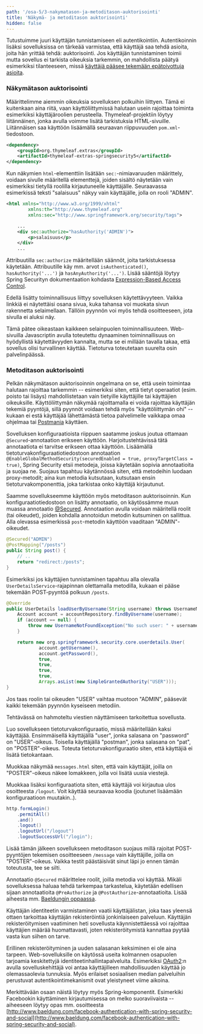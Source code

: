 ```yaml
---
path: '/osa-5/3-nakymatason-ja-metoditason-auktorisointi'
title: 'Näkymä- ja metoditason auktorisointi'
hidden: false
---
```



Tutustuimme juuri käyttäjän tunnistamiseen eli autentikointiin. Autentikoinnin lisäksi sovelluksissa on tärkeää varmistaa, että käyttäjä saa tehdä asioita, joita hän yrittää tehdä: auktorisointi. Jos käyttäjän tunnistaminen toimii mutta sovellus ei tarkista oikeuksia tarkemmin, on mahdollista päätyä esimerkiksi tilanteeseen, missä [käyttäjä pääsee tekemään epätoivottuja asioita](https://www.telegraph.co.uk/technology/facebook/10251869/Mark-Zuckerberg-Facebook-profile-page-hacked.html).


### Näkymätason auktorisointi

Määrittelimme aiemmin oikeuksia sovelluksen polkuihin liittyen. Tämä ei kuitenkaan aina riitä, vaan käyttöliittymissä halutaan usein rajoittaa toiminta esimerkiksi käyttäjäroolien perusteella. Thymeleaf-projektiin löytyy liitännäinen, jonka avulla voimme lisätä tarkistuksia HTML-sivuille. Liitännäisen saa käyttöön lisäämällä seuraavan riippuvuuden `pom.xml`-tiedostoon.

```xml
<dependency>
    <groupId>org.thymeleaf.extras</groupId>
    <artifactId>thymeleaf-extras-springsecurity5</artifactId>
</dependency>
```

Kun näkymien `html`-elementtiin lisätään `sec:`-nimiavaruuden määrittely, voidaan sivulle määritellä elementtejä, joiden sisältö näytetään vain esimerkiksi tietyllä roolilla kirjautuneelle käyttäjälle. Seuraavassa esimerkissä teksti "salaisuus" näkyy vain käyttäjälle, jolla on rooli "ADMIN".


```xml
<html xmlns="http://www.w3.org/1999/xhtml"
        xmlns:th="http://www.thymeleaf.org"
        xmlns:sec="http://www.springframework.org/security/tags">

    ...
    <div sec:authorize="hasAuthority('ADMIN')">
        <p>salaisuus</p>
    </div>
    ...
```

Attribuutilla `sec:authorize` määritellään säännöt, joita tarkistuksessa käytetään. Attribuutille käy mm. arvot `isAuthenticated()`, `hasAuthority('...')` ja `hasAnyAuthority('...')`. Lisää sääntöjä löytyy Spring Securityn dokumentaation kohdasta [Expression-Based Access Control](https://docs.spring.io/spring-security/site/docs/current/reference/html/authorization.html#el-access).


<text-box variant='hint' name='Näkymän muutokset liittyvät käytettävyyteen'>

Edellä lisätty toiminnallisuus liittyy sovelluksen käytettävyyteen. Vaikka linkkiä ei näytettäisi osana sivua, kuka tahansa voi muokata sivun rakennetta selaimellaan. Tällöin pyynnön voi myös tehdä osoitteeseen, jota sivulla ei aluksi näy.

Tämä pätee oikeastaan kaikkeen selainpuolen toiminnallisuuteen. Web-sivuilla Javascriptin avulla toteutettu dynaaminen toiminnallisuus on hyödyllistä käytettävyyden kannalta, mutta se ei millään tavalla takaa, että sovellus olisi turvallinen käyttää. Tietoturva toteutetaan suurelta osin palvelinpäässä.

</text-box>

### Metoditason auktorisointi

Pelkän näkymätason auktorisoinnin ongelmana on se, että usein toimintaa halutaan rajoittaa tarkemmin -- esimerkiksi siten, että tietyt operaatiot (esim. poisto tai lisäys) mahdollistetaan vain tietyille käyttäjille tai käyttäjien oikeuksille. Käyttöliittymän näkymää rajoittamalla ei voida rajoittaa käyttäjän tekemiä pyyntöjä, sillä pyynnöt voidaan tehdä myös "käyttöliittymän ohi" -- kukaan ei estä käyttäjää lähettämästä tietoa palvelimelle vaikkapa omaa ohjelmaa tai [Postmania](https://www.getpostman.com/downloads/) käyttäen.

<text-box variant='hint' name='Näkymän muutokset liittyvät käytettävyyteen'>
    
Sovelluksen konfiguraatioista riippuen saatamme joskus joutua ottamaan `@Secured`-annotaation erikseen käyttöön. Harjoitustehtävissä tätä annotaatiota ei tarvitse erikseen ottaa käyttöön. Lisäämällä tietoturvakonfiguraatiotiedostoon annotaation `@EnableGlobalMethodSecurity(securedEnabled = true, proxyTargetClass = true)`, Spring Security etsii metodeja, joissa käytetään sopivia annotaatioita ja suojaa ne. Suojaus tapahtuu käytännössä siten, että metodeihin luodaan proxy-metodit; aina kun metodia kutsutaan, kutsutaan ensin tietoturvakomponenttia, joka tarkistaa onko käyttäjä kirjautunut.

</text-box>

Saamme sovellukseemme käyttöön myös metoditason auktorisoinnin. Kun konfiguraatiotiedostoon on lisätty annotaatio, on käytössämme muun muassa annotaatio [@Secured](https://docs.spring.io/spring-security/site/docs/current/reference/html/jc.html#jc-method). Annotaation avulla voidaan määritellä roolit (tai oikeudet), joiden kohdalla annotoidun metodin kutsuminen on sallittua. Alla olevassa esimerkissä `post`-metodin käyttöön vaaditaan "ADMIN"-oikeudet.


```java
@Secured("ADMIN")
@PostMapping("/posts")
public String post() {
    // ..
    return "redirect:/posts";
}
```

Esimerkiksi jos käyttäjien tunnistaminen tapahtuu alla olevalla `UserDetailsService`-rajapinnan olettamalla metodilla, kukaan ei pääse tekemään POST-pyyntöä polkuun `/posts`.


```java
@Override
public UserDetails loadUserByUsername(String username) throws UsernameNotFoundException {
    Account account = accountRepository.findByUsername(username);
    if (account == null) {
        throw new UsernameNotFoundException("No such user: " + username);
    }

    return new org.springframework.security.core.userdetails.User(
            account.getUsername(),
            account.getPassword(),
            true,
            true,
            true,
            true,
            Arrays.asList(new SimpleGrantedAuthority("USER")));
}
```

Jos taas roolin tai oikeuden "USER" vaihtaa muotoon "ADMIN", pääsevät kaikki tekemään pyynnön kyseiseen metodiin.


<programming-exercise name='Hidden fields' tmcname='osa05-Osa05_08.HiddenFields'>

Tehtävässä on hahmoteltu viestien näyttämiseen tarkoitettua sovellusta.

Luo sovellukseen tietoturvakonfiguraatio, missä määritellään kaksi käyttäjää. Ensimmäisellä käyttäjällä "user", jonka salasana on "password" on "USER"-oikeus. Toisella käyttäjällä "postman", jonka salasana on "pat", on "POSTER"-oikeus. Toteuta tietoturvakonfiguraatio siten, että käyttäjiä ei lisätä tietokantaan.

Muokkaa näkymää `messages.html` siten, että vain käyttäjät, joilla on "POSTER"-oikeus näkee lomakkeen, jolla voi lisätä uusia viestejä.

Muokkaa lisäksi konfiguraatiota siten, että käyttäjä voi kirjautua ulos osoitteesta `/logout`. Voit käyttää seuraavaa koodia (joutunet lisäämään konfiguraatioon muutakin..).

```java
http.formLogin()
    .permitAll()
    .and()
    .logout()
    .logoutUrl("/logout")
    .logoutSuccessUrl("/login");
```

Lisää tämän jälkeen sovellukseen metoditason suojaus millä rajoitat POST-pyyntöjen tekemisen osoitteeseen `/message` vain käyttäjille, joilla on "POSTER"-oikeus. Vaikka testit päästäisivät sinut läpi jo ennen tämän toteutusta, tee se silti.

</programming-exercise>

Annotaatio `@Secured` määrittelee roolit, joilla metodia voi käyttää. Mikäli sovelluksessa haluaa tehdä tarkempaa tarkastelua, käytetään edellisen sijaan annotaatioita `@PreAuthorize` ja `@PostAuthorize`-annotaatioita. Lisää aiheesta mm. [Baeldungin oppaassa](https://www.baeldung.com/spring-security-method-security).


<text-box variant='hint' name='Rekisteröitymiseen liittyvää pohdintaa..'>

Käyttäjän identiteetin varmistaminen vaatii käyttäjälistan, joka taas yleensä ottaen tarkoittaa käyttäjän rekisteröintiä jonkinlaiseen palveluun. Käyttäjän rekisteröitymisen vaatiminen heti sovellusta käynnistettäessä voi rajoittaa käyttäjien määrää huomattavasti, joten rekisteröitymistä kannattaa pyytää vasta kun siihen on tarve.

Erillinen rekisteröityminen ja uuden salasanan keksiminen ei ole aina tarpeen. Web-sovelluksille on käytössä useita kolmannen osapuolen tarjoamia keskitettyjä identiteetinhallintapalveluita. Esimerkiksi [OAuth2](https://oauth.net/2/):n avulla sovelluskehittäjä voi antaa käyttäjilleen mahdollisuuden käyttää jo olemassaolevia tunnuksia. Myös erilaiset sosiaalisen median palveluihin perustuvat autentikointimekanismit ovat yleistyneet viime aikoina.

Merkittävään osaan näistä löytyy myös Spring-komponentit. Esimerkiki Facebookin käyttäminen kirjautumisessa on melko suoraviivaista -- aiheeseen löytyy opas mm. osoitteesta [http://www.baeldung.com/facebook-authentication-with-spring-security-and-social](http://www.baeldung.com/facebook-authentication-with-spring-security-and-social).

</text-box>
